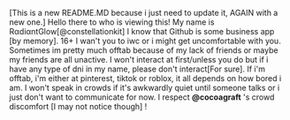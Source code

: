 [This is a new README.MD because i just need to update it, AGAIN with a new one.]
Hello there to who is viewing this! My name is RαdiαntGlow[@constellationkit]
I know that Github is some business app [by memory].
16+ I wan't you to iwc or i might get uncomfortable with you.
Sometimes im pretty much offtab because of my lack of friends or maybe my friends are all unactive.
I won't interact at first/unless you do but if i have any type of dni in my name, please don't interact[For sure].
If i'm offtab, i'm either at pinterest, tiktok or roblox, it all depends on how bored i am.
I won't speak in crowds if it's awkwardly quiet until someone talks or i just don't want to communicate for now.
I respect **@cocoagraft** 's crowd discomfort [I may not notice though] !
